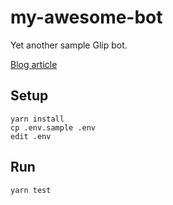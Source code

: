 # my-awesome-bot

Yet another sample Glip bot.

[Blog article](https://medium.com/@tylerlong/latest-glip-bot-provision-flow-a626a8dd0d98)


## Setup

```
yarn install
cp .env.sample .env
edit .env
```


## Run

```
yarn test
```
